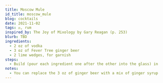 ```yaml
---
title: Moscow Mule
id_title: moscow_mule
blog: cocktails
date: 2021-11-02
tags: ⚖️, rum
inspired_by: The Joy of Mixology by Gary Reagan (p. 253)
blurb: TBD
ingredients:
  - 2 oz of vodka
  - 3 oz of Fever Tree ginger beer
  - 2 lime wedges, for garnish
steps:
  - Build (pour each ingredient one after the other into the glass) in an ice-filled highball glass. Add the garnish.
notes:
  - You can replace the 3 oz of ginger beer with a mix of ginger syrup and club soda to make the cocktail have a little less kick. I haven't tried this yet so I'm not exactly sure on the ratios.
---
```

